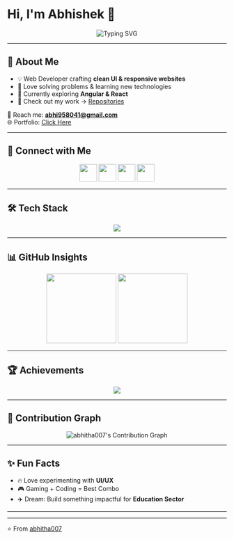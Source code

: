 # Hi, I'm Abhishek 👋  

<div align="center">
  <img src="https://readme-typing-svg.herokuapp.com?font=Fira+Code&pause=1000&color=36BCF7&center=true&vCenter=true&width=550&lines=Full-Stack+Web+Developer;Crafting+Scalable+and+Responsive+Websites;Turning+Ideas+into+Interactive+Solutions" alt="Typing SVG" />
</div>


---

## 🌟 About Me  
- 💡 Web Developer crafting **clean UI & responsive websites**  
- 🎯 Love solving problems & learning new technologies  
- 🌱 Currently exploring **Angular & React**  
- 📂 Check out my work → [Repositories](https://github.com/abhitha007)  

📧 Reach me: **abhi958041@gmail.com**  
🌐 Portfolio: [Click Here](https://abhitha007.github.io/Portfolio/)  

---

## 🔗 Connect with Me  
<p align="center">
  <a href="https://www.linkedin.com/in/abhishek-singh-680633282/"><img src="https://skillicons.dev/icons?i=linkedin" height="40"/></a>
  <a href="https://github.com/abhitha007"><img src="https://skillicons.dev/icons?i=github" height="40"/></a>
  <a href="https://x.com/abhi958041"><img src="https://skillicons.dev/icons?i=twitter" height="40"/></a>
  <a href="https://www.instagram.com/whois_abhi007/"><img src="https://skillicons.dev/icons?i=instagram" height="40"/></a>
</p>  

---

## 🛠️ Tech Stack  
<p align="center">
  <img src="https://skillicons.dev/icons?i=html,css,js,angular,bootstrap,git,github,vscode,python,mysql" />
</p>  

---

## 📊 GitHub Insights  
<div align="center">
  <img src="https://github-readme-stats.vercel.app/api?username=abhitha007&show_icons=true&theme=tokyonight" height="160px"/>
  <img src="https://github-readme-streak-stats.herokuapp.com/?user=abhitha007&theme=tokyonight" height="160px"/>
</div>  

---

## 🏆 Achievements  
<p align="center">
  <img src="https://github-profile-trophy.vercel.app/?username=abhitha007&theme=tokyonight&margin-w=10&margin-h=10&no-frame=true&row=1" />
</p>  

---
## 🌱 Contribution Graph  
<p align="center">
  <img 
       src="https://github-readme-activity-graph.vercel.app/graph?username=abhitha007&theme=tokyo-night&hide_border=true&area=true" 
       alt="abhitha007's Contribution Graph" 
  />
</p>


---

## ✨ Fun Facts  
- 🔥 Love experimenting with **UI/UX**  
- 🎮 Gaming + Coding = Best Combo  
- ✈️ Dream: Build something impactful for **Education Sector**  

---

  

---

⭐️ From [abhitha007](https://github.com/abhitha007)  
